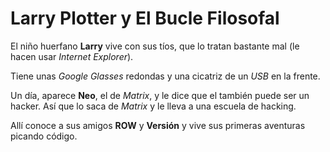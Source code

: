 # Larry Plotter y El Bucle Filosofal

El niño huerfano **Larry** vive con sus tíos, que lo tratan bastante mal (le hacen usar *Internet Explorer*).

Tiene unas *Google Glasses* redondas y una cicatriz de un *USB* en la frente.

Un día, aparece **Neo**, el de *Matrix*, y le dice que el también puede ser un hacker.
Así que lo saca de *Matrix* y le lleva a una escuela de hacking.

Allí conoce a sus amigos **ROW** y **Versión** y vive sus primeras aventuras picando código.
